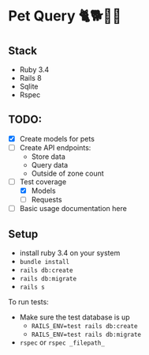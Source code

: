 # Pet Query 🐈🐕🕵️‍♂️

## Stack
* Ruby 3.4
* Rails 8
* Sqlite
* Rspec

## TODO:

* [x] Create models for pets
* [ ] Create API endpoints:
  * Store data
  * Query data
  * Outside of zone count
* [ ] Test coverage
  * [x] Models
  * [ ] Requests
* [ ] Basic usage documentation here

## Setup

* install ruby 3.4 on your system
* `bundle install`
* `rails db:create`
* `rails db:migrate`
* `rails s`

To run tests:
 * Make sure the test database is up
   * `RAILS_ENV=test rails db:create`
   * `RAILS_ENV=test rails db:migrate`
 * `rspec` or `rspec _filepath_`
